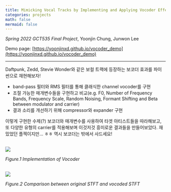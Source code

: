 ```yaml
---
title: Mimicking Vocal Tracks by Implementing and Applying Vocoder Effect
categories: projects
math: false
mermaid: false
---
```


*Spring 2022 GCT535 Final Project*, Yoonjin Chung, Junwon Lee

Demo page: [https://yoonjinxd.github.io/vocoder_demo](https://yoonjinxd.github.io/vocoder_demo)

***

Daftpunk, Zedd, Stevie Wonder와 같은 보컬 트랙에 등장하는 보코더 효과를 파이썬으로 재현해보자!

- band-pass 필터와 RMS 필터를 통해 클래식한 channel vocoder를 구현
- 조절 가능한 매개변수들을 구현하고 비교(e.g. F0, Number of Frequency Bands, Frequency Scale, Random Noising, Formant Shifting and Beta between modulator and carrier)
- 결과 소리를 개선하기 위해 compressor와 expander 구현

이렇게 구현한 수제(?) 보코더와 매개변수를 사용하여 타겟 아티스트들을 따라해보고, 또 다양한 유형의 carrier를 적용해보며 이것저것 흥미로운 결과들을 만들어보았다.
재밌었던 플젝이지만... ㅎㅎ 역시 보코더는 밖에서 사드세요!


<br>


<img src="{{site.url}}/images/2022-06-27-Vocoder-Project/vocoder.png">

*Figure.1 Implementation of Vocoder*

<br>


<img src="{{site.url}}/images/2022-06-27-Vocoder-Project/compare_stft.png">

*Figure.2 Comparison between original STFT and vocoded STFT*